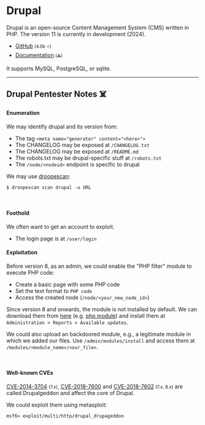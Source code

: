 # Drupal

<div class="row row-cols-lg-2"><div>

Drupal is an open-source Content Management System (CMS) written in PHP. The version 11 is currently in development (2024).

* [GitHub](https://github.com/drupal/drupal) <small>(4.0k ⭐)</small>
* [Documentation](https://www.drupal.org/documentation) <small>(⛪)</small>

It supports MySQL, PostgreSQL, or sqlite.
</div><div>
</div></div>

<hr class="sep-both">

## Drupal Pentester Notes ☠️

<div class="row row-cols-lg-2"><div>

#### Enumeration

We may identify drupal and its version from:

* The tag `<meta name="generator" content="<here>">`
* The CHANGELOG may be exposed at `/CHANGELOG.txt`
* The CHANGELOG may be exposed at `/README.md`
* The robots.txt may be drupal-specific stuff at `/robots.txt`
* The `/node/<nodeid>` endpoint is specific to drupal

We may use [droopescan](/cybersecurity/red-team/tools/scanners/web/droopescan.md):

```ps
$ droopescan scan drupal -u URL
```

<br>

#### Foothold

We often want to get an account to exploit.

* The login page is at `/user/login`
</div><div>

#### Exploitation

Before version 8, as an admin, we could enable the "PHP filter" module to execute PHP code:

* Create a basic page with some PHP code
* Set the text format to `PHP code`
* Access the created node (`/node/<your_new_node_id>`)


Since version 8 and onwards, the module is not installed by default. We can download them from [here](https://www.drupal.org/project/project_module) (e.g. [php module](https://www.drupal.org/project/php/releases)) and install them at `Administration > Reports > Available updates`.

We could also upload an backdoored module, e.g., a  legitimate module in which we added our files. Use `/admin/modules/install` and access them at `/modules/<module_name>/<our_file>`.

<br>

#### Well-known CVEs

[CVE-2014-3704](https://nvd.nist.gov/vuln/detail/CVE-2014-3704) <small>(7.x)</small>, [CVE-2018-7600](https://nvd.nist.gov/vuln/detail/CVE-2018-7600) and [CVE-2018-7602](https://nvd.nist.gov/vuln/detail/CVE-2018-7602) <small>(7.x, 8.x)</small> are called Drupalgeddon and affect the core of Drupal.

We could exploit them using metasploit:

```shell!
msf6> exploit/multi/http/drupal_drupageddon
```
</div></div>